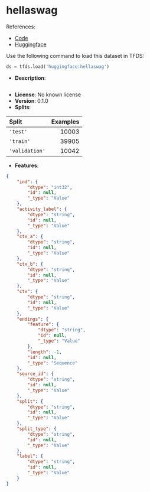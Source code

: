 # hellaswag

References:

*   [Code](https://github.com/huggingface/datasets/blob/master/datasets/hellaswag)
*   [Huggingface](https://huggingface.co/datasets/hellaswag)



Use the following command to load this dataset in TFDS:

```python
ds = tfds.load('huggingface:hellaswag')
```

*   **Description**:

```

```

*   **License**: No known license
*   **Version**: 0.1.0
*   **Splits**:

Split  | Examples
:----- | -------:
`'test'` | 10003
`'train'` | 39905
`'validation'` | 10042

*   **Features**:

```json
{
    "ind": {
        "dtype": "int32",
        "id": null,
        "_type": "Value"
    },
    "activity_label": {
        "dtype": "string",
        "id": null,
        "_type": "Value"
    },
    "ctx_a": {
        "dtype": "string",
        "id": null,
        "_type": "Value"
    },
    "ctx_b": {
        "dtype": "string",
        "id": null,
        "_type": "Value"
    },
    "ctx": {
        "dtype": "string",
        "id": null,
        "_type": "Value"
    },
    "endings": {
        "feature": {
            "dtype": "string",
            "id": null,
            "_type": "Value"
        },
        "length": -1,
        "id": null,
        "_type": "Sequence"
    },
    "source_id": {
        "dtype": "string",
        "id": null,
        "_type": "Value"
    },
    "split": {
        "dtype": "string",
        "id": null,
        "_type": "Value"
    },
    "split_type": {
        "dtype": "string",
        "id": null,
        "_type": "Value"
    },
    "label": {
        "dtype": "string",
        "id": null,
        "_type": "Value"
    }
}
```


